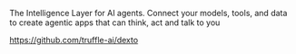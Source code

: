 The Intelligence Layer for AI agents. Connect your models, tools, and data to create agentic apps that can think, act and talk to you

https://github.com/truffle-ai/dexto